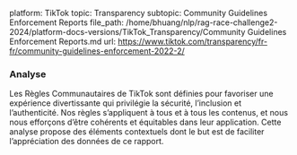 platform: TikTok
topic: Transparency
subtopic: Community Guidelines Enforcement Reports
file_path: /home/bhuang/nlp/rag-race-challenge2-2024/platform-docs-versions/TikTok_Transparency/Community Guidelines Enforcement Reports.md
url: https://www.tiktok.com/transparency/fr-fr/community-guidelines-enforcement-2022-2/

### Analyse

Les Règles Communautaires de TikTok sont définies pour favoriser une expérience divertissante qui privilégie la sécurité, l’inclusion et l’authenticité. Nos règles s’appliquent à tous et à tous les contenus, et nous nous efforçons d’être cohérents et équitables dans leur application. Cette analyse propose des éléments contextuels dont le but est de faciliter l’appréciation des données de ce rapport.